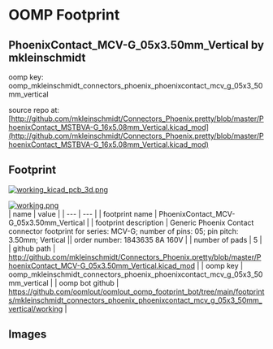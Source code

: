 # OOMP Footprint  
## PhoenixContact_MCV-G_05x3.50mm_Vertical  by mkleinschmidt  
  
oomp key: oomp_mkleinschmidt_connectors_phoenix_phoenixcontact_mcv_g_05x3_50mm_vertical  
  
source repo at: [http://github.com/mkleinschmidt/Connectors_Phoenix.pretty/blob/master/PhoenixContact_MSTBVA-G_16x5.08mm_Vertical.kicad_mod](http://github.com/mkleinschmidt/Connectors_Phoenix.pretty/blob/master/PhoenixContact_MSTBVA-G_16x5.08mm_Vertical.kicad_mod)  
## Footprint  
  
[![working_kicad_pcb_3d.png](working_kicad_pcb_3d_600.png)](working_kicad_pcb_3d.png)  
  
[![working.png](working_600.png)](working.png)  
| name | value | 
| --- | --- | 
| footprint name | PhoenixContact_MCV-G_05x3.50mm_Vertical | 
| footprint description | Generic Phoenix Contact connector footprint for series: MCV-G; number of pins: 05; pin pitch: 3.50mm; Vertical || order number: 1843635 8A 160V | 
| number of pads | 5 | 
| github path | http://github.com/mkleinschmidt/Connectors_Phoenix.pretty/blob/master/PhoenixContact_MCV-G_05x3.50mm_Vertical.kicad_mod | 
| oomp key | oomp_mkleinschmidt_connectors_phoenix_phoenixcontact_mcv_g_05x3_50mm_vertical | 
| oomp bot github | https://github.com/oomlout/oomlout_oomp_footprint_bot/tree/main/footprints/mkleinschmidt_connectors_phoenix_phoenixcontact_mcv_g_05x3_50mm_vertical/working | 
## Images  
